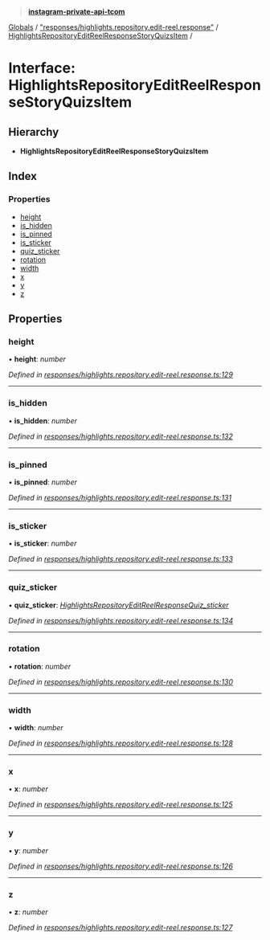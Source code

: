 > **[instagram-private-api-tcom](../README.md)**

[Globals](../README.md) / ["responses/highlights.repository.edit-reel.response"](../modules/_responses_highlights_repository_edit_reel_response_.md) / [HighlightsRepositoryEditReelResponseStoryQuizsItem](_responses_highlights_repository_edit_reel_response_.highlightsrepositoryeditreelresponsestoryquizsitem.md) /

# Interface: HighlightsRepositoryEditReelResponseStoryQuizsItem

## Hierarchy

* **HighlightsRepositoryEditReelResponseStoryQuizsItem**

## Index

### Properties

* [height](_responses_highlights_repository_edit_reel_response_.highlightsrepositoryeditreelresponsestoryquizsitem.md#height)
* [is_hidden](_responses_highlights_repository_edit_reel_response_.highlightsrepositoryeditreelresponsestoryquizsitem.md#is_hidden)
* [is_pinned](_responses_highlights_repository_edit_reel_response_.highlightsrepositoryeditreelresponsestoryquizsitem.md#is_pinned)
* [is_sticker](_responses_highlights_repository_edit_reel_response_.highlightsrepositoryeditreelresponsestoryquizsitem.md#is_sticker)
* [quiz_sticker](_responses_highlights_repository_edit_reel_response_.highlightsrepositoryeditreelresponsestoryquizsitem.md#quiz_sticker)
* [rotation](_responses_highlights_repository_edit_reel_response_.highlightsrepositoryeditreelresponsestoryquizsitem.md#rotation)
* [width](_responses_highlights_repository_edit_reel_response_.highlightsrepositoryeditreelresponsestoryquizsitem.md#width)
* [x](_responses_highlights_repository_edit_reel_response_.highlightsrepositoryeditreelresponsestoryquizsitem.md#x)
* [y](_responses_highlights_repository_edit_reel_response_.highlightsrepositoryeditreelresponsestoryquizsitem.md#y)
* [z](_responses_highlights_repository_edit_reel_response_.highlightsrepositoryeditreelresponsestoryquizsitem.md#z)

## Properties

###  height

• **height**: *number*

*Defined in [responses/highlights.repository.edit-reel.response.ts:129](https://github.com/cuonglnhust/instagram-private-api-tcom/blob/3e16058/src/responses/highlights.repository.edit-reel.response.ts#L129)*

___

###  is_hidden

• **is_hidden**: *number*

*Defined in [responses/highlights.repository.edit-reel.response.ts:132](https://github.com/cuonglnhust/instagram-private-api-tcom/blob/3e16058/src/responses/highlights.repository.edit-reel.response.ts#L132)*

___

###  is_pinned

• **is_pinned**: *number*

*Defined in [responses/highlights.repository.edit-reel.response.ts:131](https://github.com/cuonglnhust/instagram-private-api-tcom/blob/3e16058/src/responses/highlights.repository.edit-reel.response.ts#L131)*

___

###  is_sticker

• **is_sticker**: *number*

*Defined in [responses/highlights.repository.edit-reel.response.ts:133](https://github.com/cuonglnhust/instagram-private-api-tcom/blob/3e16058/src/responses/highlights.repository.edit-reel.response.ts#L133)*

___

###  quiz_sticker

• **quiz_sticker**: *[HighlightsRepositoryEditReelResponseQuiz_sticker](_responses_highlights_repository_edit_reel_response_.highlightsrepositoryeditreelresponsequiz_sticker.md)*

*Defined in [responses/highlights.repository.edit-reel.response.ts:134](https://github.com/cuonglnhust/instagram-private-api-tcom/blob/3e16058/src/responses/highlights.repository.edit-reel.response.ts#L134)*

___

###  rotation

• **rotation**: *number*

*Defined in [responses/highlights.repository.edit-reel.response.ts:130](https://github.com/cuonglnhust/instagram-private-api-tcom/blob/3e16058/src/responses/highlights.repository.edit-reel.response.ts#L130)*

___

###  width

• **width**: *number*

*Defined in [responses/highlights.repository.edit-reel.response.ts:128](https://github.com/cuonglnhust/instagram-private-api-tcom/blob/3e16058/src/responses/highlights.repository.edit-reel.response.ts#L128)*

___

###  x

• **x**: *number*

*Defined in [responses/highlights.repository.edit-reel.response.ts:125](https://github.com/cuonglnhust/instagram-private-api-tcom/blob/3e16058/src/responses/highlights.repository.edit-reel.response.ts#L125)*

___

###  y

• **y**: *number*

*Defined in [responses/highlights.repository.edit-reel.response.ts:126](https://github.com/cuonglnhust/instagram-private-api-tcom/blob/3e16058/src/responses/highlights.repository.edit-reel.response.ts#L126)*

___

###  z

• **z**: *number*

*Defined in [responses/highlights.repository.edit-reel.response.ts:127](https://github.com/cuonglnhust/instagram-private-api-tcom/blob/3e16058/src/responses/highlights.repository.edit-reel.response.ts#L127)*